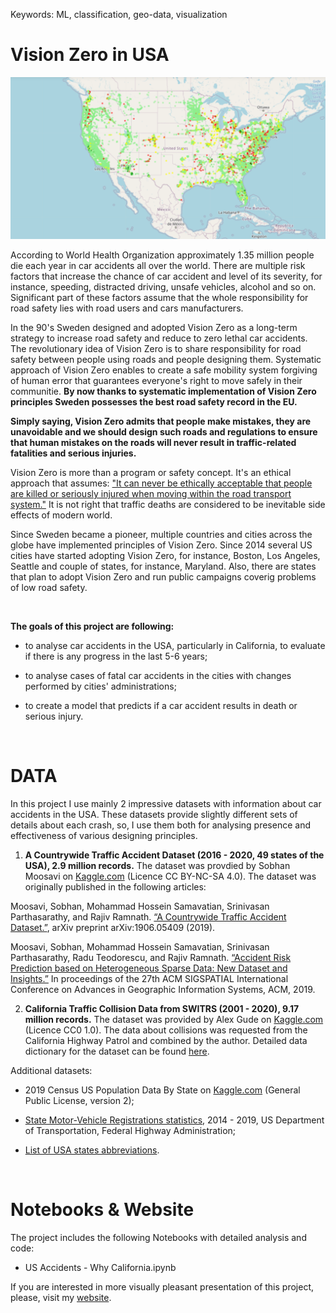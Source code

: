 Keywords: ML, classification, geo-data, visualization

# Vision Zero in USA

<img src="pictures/map_accidents.png" width="700">

According to World Health Organization approximately 1.35 million people die each year in car accidents all over the world. There are multiple risk factors that increase the chance of car accident and level of its severity, for instance, speeding, distracted driving, unsafe vehicles, alcohol and so on. Significant part of these factors assume that the whole responsibility for road safety lies with road users and cars manufacturers.

In the 90's Sweden designed and adopted Vision Zero as a long-term strategy to increase road safety and reduce to zero lethal car accidents. The revolutionary idea of Vision Zero is to share responsibility for road safety between people using roads and people designing them. Systematic approach of Vision Zero enables to create a safe mobility system forgiving of human error that guarantees everyone's right to move safely in their communitie. **By now thanks to systematic implementation of Vision Zero principles Sweden possesses the best road safety record in the EU.**
​

**Simply saying, Vision Zero admits that people make mistakes, they are unavoidable and we should design such roads and regulations to ensure that human mistakes on the roads will never result in traffic-related fatalities and serious injuries.**

Vision Zero is more than a program or safety concept. It's an ethical approach that assumes: ["It can never be ethically acceptable that people are killed or seriously injured when moving within the road transport system."](https://www.monash.edu/muarc/archive/our-publications/papers/visionzero) It is not right that traffic deaths are considered to be inevitable side effects of modern world. 

 
Since Sweden became a pioneer, multiple countries and cities across the globe have implemented principles of Vision Zero. Since 2014 several US cities have started adopting Vision Zero, for instance, Boston, Los Angeles, Seattle and couple of states, for instance, Maryland. Also, there are states that plan to adopt Vision Zero and run public campaigns coverig problems of low road safety. 

​

**The goals of this project are following:**

- to analyse car accidents in the USA, particularly in California, to evaluate if there is any progress in the last 5-6 years;

- to analyse cases of fatal car accidents in the cities with changes performed by cities' administrations;

- to create a model that predicts if a car accident results in death or serious injury.

​

# DATA


In this project I use mainly 2 impressive datasets with information about car accidents in the USA. These datasets provide slightly different sets of details about each crash, so, I use them both for analysing presence and effectiveness of various designing principles.

1. **A Countrywide Traffic Accident Dataset (2016 - 2020, 49 states of the USA), 2.9 million records.** The dataset was provdied by Sobhan Moosavi on [Kaggle.com](https://www.kaggle.com/sobhanmoosavi/us-accidents) (Licence CC BY-NC-SA 4.0). The dataset was originally published in the following articles:

Moosavi, Sobhan, Mohammad Hossein Samavatian, Srinivasan Parthasarathy, and Rajiv Ramnath. [“A Countrywide Traffic Accident Dataset.”](https://arxiv.org/abs/1906.05409), arXiv preprint arXiv:1906.05409 (2019).

Moosavi, Sobhan, Mohammad Hossein Samavatian, Srinivasan Parthasarathy, Radu Teodorescu, and Rajiv Ramnath. [“Accident Risk Prediction based on Heterogeneous Sparse Data: New Dataset and Insights.”](https://arxiv.org/abs/1909.09638) In proceedings of the 27th ACM SIGSPATIAL International Conference on Advances in Geographic Information Systems, ACM, 2019.

2. **California Traffic Collision Data from SWITRS (2001 - 2020), 9.17 million records.** The dataset was provided by Alex Gude on [Kaggle.com](https://www.kaggle.com/alexgude/california-traffic-collision-data-from-switrs) (Licence CC0 1.0). The data about collisions was requested from the California Highway Patrol and combined by the author. Detailed data dictionary for the dataset can be found [here](https://tims.berkeley.edu/help/SWITRS.php#Party_Level).


Additional datasets:

- 2019 Census US Population Data By State on [Kaggle.com](https://www.kaggle.com/peretzcohen/2019-census-us-population-data-by-state) (General Public License, version 2);

- [State Motor-Vehicle Registrations statistics](https://www.fhwa.dot.gov/policyinformation/statistics/2014/mv1.cfm), 2014 - 2019, US Department of Transportation, Federal Highway Administration;

- [List of USA states abbreviations](https://worldpopulationreview.com/states/state-abbreviations).

​

# Notebooks & Website

The project includes the following Notebooks with detailed analysis and code:

- US Accidents - Why California.ipynb

If you are interested in more visually pleasant presentation of this project, please, visit my [website](https://www.elina-aizenberg-cv.com/vision-zero-project).
